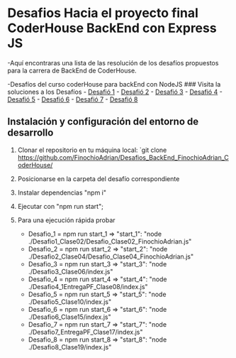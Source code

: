 # Desafios Hacia el proyecto final CoderHouse BackEnd con Express JS

-Aquí encontraras una lista de las resolución de los desafíos propuestos para la carrera de BackEnd de CoderHouse.

-Desafíos del curso coderHouse para backEnd con NodeJS
     ### Visita la soluciones a los Desafíos
     - [Desafió 1](https://github.com/FinochioAdrian/Desafios_BackEnd_FinochioAdrian_CoderHouse/tree/main/Desafio1_Clase02)
     - [Desafió 2](https://github.com/FinochioAdrian/Desafios_BackEnd_FinochioAdrian_CoderHouse/tree/main/Desafio2_Clase04)
     - [Desafió 3](https://github.com/FinochioAdrian/Desafios_BackEnd_FinochioAdrian_CoderHouse/tree/main/Desafio3_Clase06)
     - [Desafió 4](https://github.com/FinochioAdrian/Desafios_BackEnd_FinochioAdrian_CoderHouse/tree/main/Desafio4_1EntregaPF_Clase08)
     - [Desafió 5](https://github.com/FinochioAdrian/Desafios_BackEnd_FinochioAdrian_CoderHouse/tree/main/Desafio5_Clase10)
     - [Desafió 6](https://github.com/FinochioAdrian/Desafios_BackEnd_FinochioAdrian_CoderHouse/tree/main/Desafio6_Clase15)
     - [Desafió 7](https://github.com/FinochioAdrian/Desafios_BackEnd_FinochioAdrian_CoderHouse/tree/main/Desafio7_EntregaPF_Clase17)
     - [Desafió 8](https://github.com/FinochioAdrian/Desafios_BackEnd_FinochioAdrian_CoderHouse/tree/main/Desafio8_Clase19)

## Instalación y configuración del entorno de desarrollo

1. Clonar el repositorio en tu máquina local: `git clone <https://github.com/FinochioAdrian/Desafios_BackEnd_FinochioAdrian_CoderHouse/>

2. Posicionarse en la carpeta del desafío correspondiente

3. Instalar dependencias "npm i"

4. Ejecutar con "npm run start";

5. Para una ejecución rápida probar
     - Desafio_1 = npm run start_1 => "start_1": "node ./Desafio1_Clase02/Desafio_Clase02_FinochioAdrian.js"
     - Desafio_2 = npm run start_2 => "start_2": "node ./Desafio2_Clase04/Desafio_Clase04_FinochioAdrian.js"
     - Desafio_3 = npm run start_3 => "start_3": "node ./Desafio3_Clase06/index.js"
     - Desafio_4 = npm run start_4 => "start_4": "node ./Desafio4_1EntregaPF_Clase08/index.js"
     - Desafio_5 = npm run start_5 => "start_5": "node ./Desafio5_Clase10/index.js"
     - Desafio_6 = npm run start_6 => "start_6": "node ./Desafio6_Clase15/index.js"
     - Desafio_7 = npm run start_7 => "start_7": "node ./Desafio7_EntregaPF_Clase17/index.js"
     - Desafio_8 = npm run start_8 => "start_8": "node ./Desafio8_Clase19/index.js"
